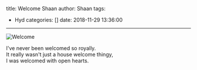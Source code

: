 title: Welcome Shaan
author: Shaan
tags:
  - Hyd
categories: []
date: 2018-11-29 13:36:00
---
![Welcome](\images\Welcome-Shaan.png)

I've never been welcomed so royally.</br>
It really wasn't just a house welcome thingy, </br>
I was welcomed with open hearts.